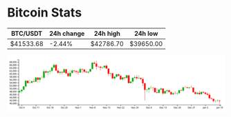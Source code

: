 # Bitcoin Stats

BTC/USDT|24h change|24h high|24h low|
|---|---|---|---|
|$41533.68|-2.44%|$42786.70|$39650.00|

<img src="./chart.svg">

